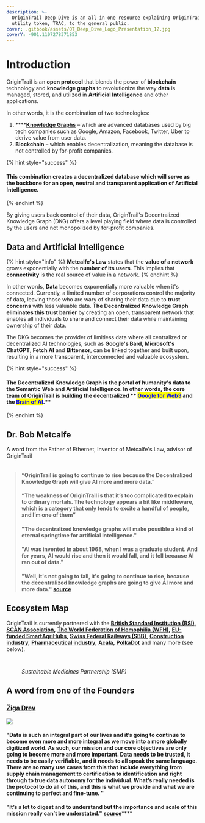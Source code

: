 ```yaml
---
description: >-
  OriginTrail Deep Dive is an all-in-one resource explaining OriginTrail and its
  utility token, TRAC, to the general public.
cover: .gitbook/assets/OT_Deep_Dive_Logo_Presentation_12.jpg
coverY: -901.1107278371853
---
```


# Introduction

OriginTrail is an **open protocol** that blends the power of **blockchain** technology and **knowledge graphs** to revolutionize the way **data** is managed, stored, and utilized in **Artificial Intelligence** and other applications.&#x20;

In other words, it is the combination of two technologies:

1. ****[**Knowledge Graphs**](https://www.ontotext.com/knowledgehub/fundamentals/what-is-a-knowledge-graph/) – which are advanced databases used by big tech companies such as Google, Amazon, Facebook, Twitter, Uber to derive value from user data.
2. **Blockchain** – which enables decentralization, meaning the database is not controlled by for-profit companies.

{% hint style="success" %}
#### This combination creates a decentralized database which will serve as the backbone for an open, neutral and transparent application of **Artificial Intelligence**.&#x20;
{% endhint %}

By giving users back control of their data, OriginTrail's Decentralized Knowledge Graph (DKG) offers a level playing field where data is controlled by the users and not monopolized by for-profit companies.&#x20;

## Data and Artificial Intelligence

{% hint style="info" %}
**Metcalfe's Law** states that the **value of a network** grows exponentially with the **number of its users**. This implies that **connectivity** is the real source of value in a network.
{% endhint %}

In other words, **Data** becomes exponentially more valuable when it's connected. Currently, a limited number of corporations control the majority of data, leaving those who are wary of sharing their data due to **trust concerns** with less valuable data. **The Decentralized Knowledge Graph eliminates this trust barrier** by creating an open, transparent network that enables all individuals to share and connect their data while maintaining ownership of their data.

The DKG becomes the provider of limitless data where all centralized or decentralized AI technologies, such as **Google's Bard**, **Microsoft's ChatGPT**, **Fetch AI** and **Bittensor**, can be linked together and built upon, resulting in a more transparent, interconnected and valuable ecosystem.

{% hint style="success" %}
#### The Decentralized Knowledge Graph is the portal of humanity's data to the Semantic Web and Artificial Intelligence. In other words, the core team of OriginTrail is building the decentralized ** **<mark style="color:blue;">**Google for Web3**</mark>** and the **<mark style="color:blue;">**Brain of AI**</mark>**.**&#x20;
{% endhint %}

## Dr. Bob Metcalfe

A word from the Father of Ethernet, Inventor of Metcalfe's Law, advisor of OriginTrail

<figure><img src=".gitbook/assets/image (6).png" alt=""><figcaption></figcaption></figure>

> #### “OriginTrail is going to continue to rise because the Decentralized Knowledge Graph will give AI more and more data.”
>
> #### “The weakness of OriginTrail is that it’s too complicated to explain to ordinary mortals. The technology appears a bit like middleware, which is a category that only tends to excite a handful of people, and I’m one of them”
>
> #### "The decentralized knowledge graphs will make possible a kind of eternal springtime for artificial intelligence."
>
> #### "AI was invented in about 1968, when I was a graduate student. And for years, AI would rise and then it would fall, and it fell because AI ran out of data."
>
> #### "Well, it's not going to fall, it's going to continue to rise, because the decentralized knowledge graphs are going to give AI more and more data." [source](https://www.zdnet.com/article/ethernet-creator-metcalfe-web3-will-have-all-kinds-of-network-effects/)

## Ecosystem Map

OriginTrail is currently partnered with the [**British Standard Institution (BSI)**](https://www.bsigroup.com/en-GB/)**,** [**SCAN Association**](https://www.scanassociation.com/)**,** [**The World Federation of Hemophilia (WFH)**](https://wfh.org/)**,** [**EU-funded SmartAgriHubs**](https://www.smartagrihubs.eu/flagship-innovation-experiment/28-FIE-decentralised-trust-in-agrifood-supply-chains)**,** [**Swiss Federal Railways (SBB)**](https://www.sbb.ch/en)**,** [**Construction industry**](https://medium.com/origintrail/european-union-supports-sustainability-of-construction-industry-with-the-buildchain-project-fcd8253b74ed)**,** [**Pharmaceutical industry**](https://medium.com/origintrail/trace-labs-the-core-development-company-of-origintrail-joins-sustainable-medicines-partnership-to-56173f134754)**,** [**Acala**](https://acala.network/)**,** [**PolkaDot**](https://polkadot.network/) and many more (see below).

<figure><img src=".gitbook/assets/E1V7Lu-XIAArWEn.jpg" alt=""><figcaption></figcaption></figure>

<figure><img src=".gitbook/assets/image (1) (3).png" alt=""><figcaption><p><em>Sustainable Medicines Partnership (SMP)</em></p></figcaption></figure>

## A word from one of the Founders

### [Žiga Drev](https://twitter.com/DrevZiga)

![](<.gitbook/assets/image (7) (1).png>)

#### "Data is such an integral part of our lives and it’s going to continue to become even more and more integral as we move into a more globally digitized world. As such, our mission and our core objectives are only going to become more and more important. Data needs to be trusted, it needs to be easily verifiable, and it needs to all speak the same language. There are so many use cases from this that include everything from supply chain management to certification to identification and right through to true data autonomy for the individual. What’s really needed is the protocol to do all of this, and this is what we provide and what we are continuing to perfect and fine-tune. "

**"It’s a lot to digest and to understand but the importance and scale of this mission really can’t be understated."** [**source**](https://startup.info/ziga-drev-origintrail/)****



